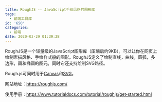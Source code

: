 ```yaml
---
title: RoughJS -- JavaScript手绘风格的图形库
tags:
  - 前端工具库
id: '650'
categories:
  - 前端
date: 2020-02-29 01:39:28
---
```


RoughJS是一个轻量级的JavaScript图形库（压缩后约9KB），可以让你在网页上绘制素描风格、手绘样式般的图形。RoughJS定义了绘制直线，曲线，圆弧，多边形，圆和椭圆的图元，同时它还支持绘制SVG路径。

Rough.js可同时用于[Canvas](https://developer.mozilla.org/en-US/docs/Web/API/Canvas_API)和[SVG](https://developer.mozilla.org/en-US/docs/Web/SVG)。

网站地址：https://roughjs.com/

使用手册：https://www.tutorialdocs.com/tutorial/roughjs/get-started.html
